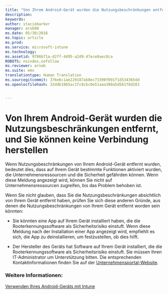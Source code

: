 ```yaml
---
title: "Von Ihrem Android-Gerät wurden die Nutzungsbeschränkungen entfernt, und Sie können keine Verbindung herstellen | Microsoft Intune"
description: 
keywords: 
author: staciebarker
manager: arob98
ms.date: 05/30/2016
ms.topic: article
ms.prod: 
ms.service: microsoft-intune
ms.technology: 
ms.assetid: 9786b71a-d2ff-4d95-a2d9-47ece0aec8ca
ROBOTS: noindex,nofollow
ms.reviewer: arnab
ms.suite: ems
translationtype: Human Translation
ms.sourcegitcommit: 376e6c1ae229187ab8ec73390f091f1d534365dd
ms.openlocfilehash: 32ddb1865ac1fc8cbc0e51aaa380a5d561f8d203


---
```



# Von Ihrem Android-Gerät wurden die Nutzungsbeschränkungen entfernt, und Sie können keine Verbindung herstellen

Wenn Nutzungsbeschränkungen von Ihrem Android-Gerät entfernt wurden, bedeutet dies, dass auf Ihrem Gerät bestimmte Funktionen aktiviert wurden, die Unternehmensressourcen und die Sicherheit gefährden können. Wenn diese Meldung angezeigt wird, können Sie nicht auf Unternehmensressourcen zugreifen, bis das Problem behoben ist. 

Wenn Sie nicht glauben, dass Sie die Nutzungsbeschränkungen absichtlich von Ihrem Gerät entfernt haben, prüfen Sie sich diese anderen Gründe, aus denen die Nutzungsbeschränkungen von Ihrem Gerät entfernt worden sein könnten:

- Sie könnten eine App auf Ihrem Gerät installiert haben, die die Rooterkennungssoftware als Sicherheitsrisiko einstuft. Wenn diese Meldung nach der Installation einer App angezeigt wird, empfiehlt es sich, die App zu deinstallieren, um festzustellen, ob dies hilft.

- Der Hersteller des Geräts hat Software auf Ihrem Gerät installiert, die die Rooterkennungssoftware als Sicherheitsrisiko einstuft. Sie müssen Ihren IT-Administrator um Unterstützung bitten. Die entsprechenden Kontaktinformationen finden Sie auf der [Unternehmensportal-Website](http://portal.manage.microsoft.com).


### Weitere Informationen:
[Verwenden Ihres Android-Geräts mit Intune](using-your-android-device-with-intune.md)


<!--HONumber=Jul16_HO3-->


